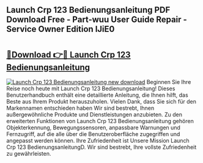 ## Launch Crp 123 Bedienungsanleitung PDF Download Free - Part-wuu User Guide Repair - Service Owner Edition lJiE0

# <h2><a href="http://df3ozm.blite.top/?on=Launch+Crp+123+Bedienungsanleitung">🔗Download 👉🔴 Launch Crp 123 Bedienungsanleitung</a></h2>

[![Launch Crp 123 Bedienungsanleitung new download](https://i.imgur.com/lujVjoI.png)](http://df3ozm.blite.top/?on=Launch+Crp+123+Bedienungsanleitung)
Beginnen Sie Ihre Reise noch heute mit Launch Crp 123 Bedienungsanleitung! Dieses Benutzerhandbuch enthält eine detaillierte Anleitung, die Ihnen hilft, das Beste aus Ihrem Produkt herauszuholen. Vielen Dank, dass Sie sich für den Markennamen entschieden haben Wir sind bestrebt, Ihnen außergewöhnliche Produkte und Dienstleistungen anzubieten. Zu den erweiterten Funktionen von Launch Crp 123 Bedienungsanleitung gehören Objekterkennung, Bewegungssensoren, anpassbare Warnungen und Fernzugriff, auf die alle über die Benutzeroberfläche zugegriffen und angepasst werden können. Ihre Zufriedenheit ist Unsere Mission Launch Crp 123 BedienungsanleitungD. Wir sind bestrebt, Ihre vollste Zufriedenheit zu gewährleisten.
